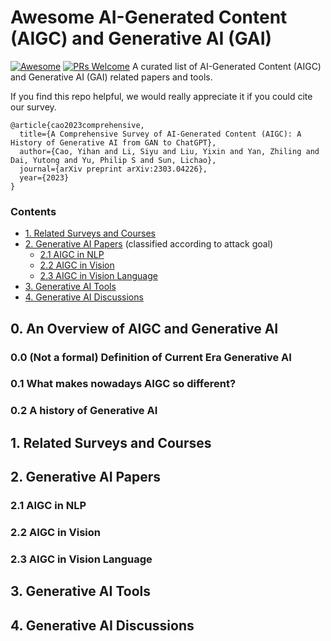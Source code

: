 # Awesome AI-Generated Content (AIGC) and Generative AI (GAI)
[![Awesome](https://cdn.rawgit.com/sindresorhus/awesome/d7305f38d29fed78fa85652e3a63e154dd8e8829/media/badge.svg)](https://github.com/sindresorhus/awesome)
[![PRs Welcome](https://img.shields.io/badge/PRs-welcome-brightgreen.svg?style=flat-square)](http://makeapullrequest.com)
A curated list of AI-Generated Content (AIGC) and Generative AI (GAI) related papers and tools.

If you find this repo helpful, we would really appreciate it if you could cite our survey.
```
@article{cao2023comprehensive,
  title={A Comprehensive Survey of AI-Generated Content (AIGC): A History of Generative AI from GAN to ChatGPT},
  author={Cao, Yihan and Li, Siyu and Liu, Yixin and Yan, Zhiling and Dai, Yutong and Yu, Philip S and Sun, Lichao},
  journal={arXiv preprint arXiv:2303.04226},
  year={2023}
}
```

### Contents
* [1. Related Surveys and Courses](#1-survey-papers)
* [2. Generative AI Papers](#2-attack-papers) (classified according to attack goal)
	* [2.1 AIGC in NLP](#21-targeted-attack)
	* [2.2 AIGC in Vision](#22-untargeted-attack) 
	* [2.3 AIGC in Vision Language](#23-attacks-on-combinatorial-problems)
* [3. Generative AI Tools](#3-defense-papers)
* [4. Generative AI Discussions](#4-certified-robustness-papers)

## 0. An Overview of AIGC and Generative AI
### 0.0 (Not a formal) Definition of Current Era Generative AI

### 0.1 What makes nowadays AIGC so different?

### 0.2 A history of Generative AI


## 1. Related Surveys and Courses


## 2. Generative AI Papers
### 2.1 AIGC in NLP
### 2.2 AIGC in Vision
### 2.3 AIGC in Vision Language

## 3. Generative AI Tools


## 4. Generative AI Discussions